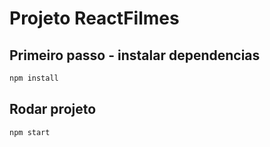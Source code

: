 # Projeto ReactFilmes

## Primeiro passo - instalar dependencias
 ```sh
 npm install
 ```


## Rodar projeto
```sh
npm start
```
